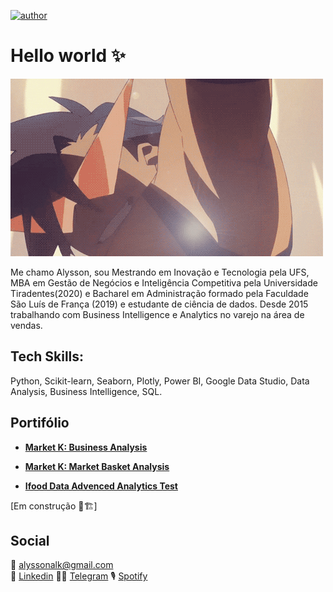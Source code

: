 [![author](https://img.shields.io/badge/author-alysson_guimarães-red.svg)](https://www.linkedin.com/in/guimaraesalysson/)

# Hello world ✨

![](https://github.com/k3ybladewielder/k3ybladewielder/blob/main/kamina.gif)

Me chamo Alysson, sou Mestrando em Inovação e Tecnologia pela UFS, MBA em Gestão de Negócios e Inteligência Competitiva pela Universidade Tiradentes(2020) e Bacharel em Administração formado pela Faculdade São Luís de França (2019) e estudante de ciência de dados. 
Desde 2015 trabalhando com Business Intelligence e Analytics no varejo na área de vendas.

## Tech Skills: 

Python, Scikit-learn, Seaborn, Plotly, Power BI, Google Data Studio, Data Analysis, Business Intelligence, SQL.

## Portifólio<br>
* **[Market K: Business Analysis](https://github.com/k3ybladewielder/market_k/blob/main/market_k_eda.ipynb)**<br>

* **[Market K: Market Basket Analysis](https://github.com/k3ybladewielder/market_k/blob/main/market_k_mba.ipynb)**<br>

* **[Ifood Data Advenced Analytics Test](https://github.com/k3ybladewielder/ifood)**<br>

[Em construção 🚧🏗]


## Social
📧 alyssonalk@gmail.com<br>
💼 [Linkedin](https://www.linkedin.com/in/guimaraesalysson/)
👨‍🚀 [Telegram](t.me/alysson)
🎙 [Spotify](https://open.spotify.com/user/sao5qyutaa7j64zwsojmyq7hq)
